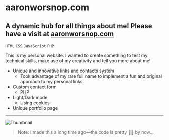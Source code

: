# aaronworsnop.com
## A dynamic hub for all things about me! Please have a visit at [aaronworsnop.com](https://aaronworsnop.com)  
`HTML` `CSS` `JavaScript` `PHP`

This is my personal website. I wanted to create something to test my technical skills, make use of my creativity and tell you more about me!
- Unique and innovative links and contacts system
  - Took advantage of my rare full name to implement a fun and original approach to my personal links.
- Custom contact form
  - PHP
- Light/Dark mode
  - Using cookies
- Unique portfolio page

----

![Thumbnail](https://github.com/aaronworsnop/Website/assets/15990400/49c2ef14-c9a5-470f-aee6-94edd46f7ca6)

> Note: I made this a long time ago—the code is pretty 🫥😦 by now...
